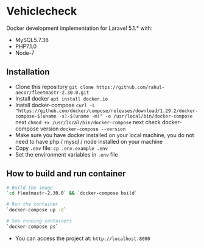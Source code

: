 # Vehiclecheck
Docker development implementation for Laravel 5.1.\* with:

- MySQL5.7.38
- PHP7.1.0
- Node-7

## Installation

- Clone this repository `git clone https://github.com/rahul-aecor/fleetmastr-2.30.0.git`
- Install docker `apt install docker.io`
- Inatsll docker-compose `curl -L "https://github.com/docker/compose/releases/download/1.29.2/docker-compose-$(uname -s)-$(uname -m)" -o /usr/local/bin/docker-compose` next `chmod +x /usr/local/bin/docker-compose` next check docker-compose version `docker-compose --version`
- Make sure you have docker installed on your local machine, you do not need to have php / mysql / node installed on your machine
- Copy `.env` file: `cp .env.example .env`
- Set the environment variables in `.env` file
## How to build and run container
```sh
# Build the image
`cd fleetmastr-2.30.0` && `docker-compose build`

# Run the container
`docker-compose up -d`

# See running containers
`docker-compose ps` 
```
- You can access the project at: `http://localhost:8000`
